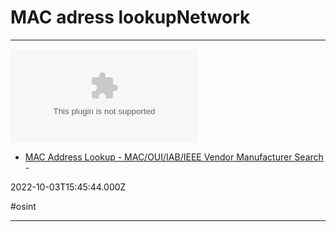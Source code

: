 # MAC adress lookupNetwork

---

![](https://rdl.ink/render/https%3A%2F%2Fwww.macvendorlookup.com)

- [MAC Address Lookup - MAC/OUI/IAB/IEEE Vendor Manufacturer Search](https://www.macvendorlookup.com) - 

2022-10-03T15:45:44.000Z

#osint

---

